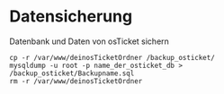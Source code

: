 # Datensicherung
Datenbank und Daten von osTicket sichern

```
cp -r /var/www/deinosTicketOrdner /backup_osticket/
mysqldump -u root -p name_der_osticket_db > /backup_osticket/Backupname.sql
rm -r /var/www/deinosTicketOrdner
```
